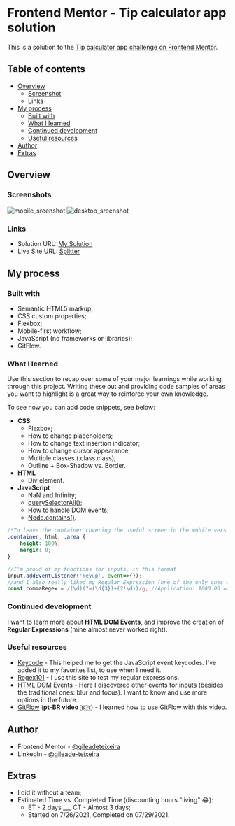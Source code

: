 # Frontend Mentor - Tip calculator app solution

This is a solution to the <a href="https://www.frontendmentor.io/challenges/tip-calculator-app-ugJNGbJUX" target="_blank" >Tip calculator app challenge on Frontend Mentor</a>.

## Table of contents

- [Overview](#overview)
  - [Screenshot](#screenshots)
  - [Links](#links)
- [My process](#my-process)
  - [Built with](#built-with)
  - [What I learned](#what-i-learned)
  - [Continued development](#continued-development)
  - [Useful resources](#useful-resources)
- [Author](#author)
- [Extras](#extras)

## Overview

### Screenshots

<div style="display: inline_block">
  <img align="center" src="https://user-images.githubusercontent.com/77688036/127518374-bf214045-9876-46fd-9a93-905a10ec661e.png" alt="mobile_sreenshot">
  <img align="center" src="https://user-images.githubusercontent.com/77688036/127518540-6bbd5ad0-35b4-41e7-a7d7-5460c4ca7f02.png" alt="desktop_sreenshot">
</div>

### Links

- Solution URL: <a href="https://www.frontendmentor.io/solutions/responsive-site-using-html-css-and-javascript-KItbwMQlV" target="_blank" >My Solution</a>
- Live Site URL: <a href="https://gileadeteixeira.github.io/tip-calculator-app/" target="_blank" >Splitter</a>

## My process

### Built with

- Semantic HTML5 markup;
- CSS custom properties;
- Flexbox;
- Mobile-first workflow;
- JavaScript (no frameworks or libraries);
- GitFlow.

### What I learned

Use this section to recap over some of your major learnings while working through this project. Writing these out and providing code samples of areas you want to highlight is a great way to reinforce your own knowledge.

To see how you can add code snippets, see below:

- **CSS**
  - Flexbox;
  - How to change placeholders;
  - How to change text insertion indicator;
  - How to change cursor appearance;
  - Multiple classes (.class.class);
  - Outline + Box-Shadow vs. Border.
- **HTML**
  - Div element.
- **JavaScript**
  - NaN and Infinity;
  - <a href="http://" target="_blank" >querySelectorAll()</a>;
  - How to handle DOM events;
  - <a href="http://" target="_blank" >Node.contains()</a>.

```css
/*To leave the container covering the useful screen in the mobile version*/
.container, html, .area {
    height: 100%;
    margin: 0;
}
```
```js
//I'm proud of my functions for inputs, in this format
input.addEventListener('keyup', event=>{});
//and I also really liked my Regular Expression (one of the only ones without "search" that worked) for hundred units
const commaRegex = /(\d)(?=(\d{3})+(?!\d))/g; //Application: 1000.00 => 1,000.00 for example
```

### Continued development

I want to learn more about **HTML DOM Events**, and improve the creation of **Regular Expressions** (mine almost never worked right).

### Useful resources

- <a href="https://keycode.info" target="_blank" >Keycode</a> - This helped me to get the JavaScript event keycodes. I've added it to my favorites list, to use when I need it.
- <a href="https://regex101.com" target="_blank" >Regex101</a> - I use this site to test my regular expressions. 
- <a href="https://www.w3schools.com/jsref/dom_obj_event.asp" target="_blank" >HTML DOM Events</a> - Here I discovered other events for inputs (besides the traditional ones: blur and focus). I want to know and use more options in the future.
- <a href="https://www.youtube.com/watch?v=dJjVr6Ya7B8" target="_blank" >GitFlow</a> (**pt-BR video** :brazil:) - I learned how to use GitFlow with this video.

## Author

- Frontend Mentor - <a href="https://www.frontendmentor.io/profile/gileadeteixeira" target="_blank" >@gileadeteixeira</a>
- LinkedIn - <a href="https://www.linkedin.com/in/gileade-teixeira-b86935204/" target="_blank" >@gileade-teixeira</a>

## Extras

- I did it without a team;
- Estimated Time vs. Completed Time (discounting hours "living" 😂):
  - ET - 2 days ___ CT - Almost 3 days;
  - Started on 7/26/2021, Completed on 07/29/2021.
